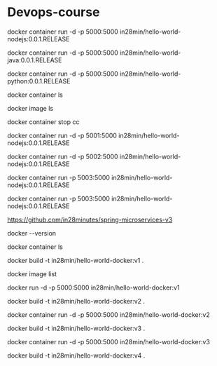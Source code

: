 # Devops-course

docker container run -d -p 5000:5000 in28min/hello-world-nodejs:0.0.1.RELEASE

docker container run -d -p 5000:5000 in28min/hello-world-java:0.0.1.RELEASE

docker container run -d -p 5000:5000 in28min/hello-world-python:0.0.1.RELEASE

docker container ls 

docker image ls

docker container stop cc

docker container run -d -p 5001:5000 in28min/hello-world-nodejs:0.0.1.RELEASE

docker container run -d -p 5002:5000 in28min/hello-world-nodejs:0.0.1.RELEASE

docker container run -p 5003:5000 in28min/hello-world-nodejs:0.0.1.RELEASE

docker container run -p 5003:5000 in28min/hello-world-nodejs:0.0.1.RELEASE

https://github.com/in28minutes/spring-microservices-v3
 
docker --version

docker container ls

docker build -t in28min/hello-world-docker:v1 .

docker image list

docker run -d -p 5000:5000 in28min/hello-world-docker:v1

docker build -t in28min/hello-world-docker:v2 .

docker container run -d -p 5000:5000 in28min/hello-world-docker:v2

docker build -t in28min/hello-world-docker:v3 .

docker container run -d -p 5000:5000 in28min/hello-world-docker:v3

docker build -t in28min/hello-world-docker:v4 .
